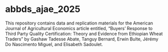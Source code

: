 # abbds_ajae_2025
This repository contains data and replication materials for the American Journal of Agricultural Economics article entitled, “Buyers’ Response to Third Party Quality Certification: Theory and Evidence from Ethiopian Wheat Traders” by Gashaw Tadesse Abate, Tanguy Bernard, Erwin Bulte, Jérémy Do Nascimento Miguel, and Elisabeth Sadoulet. 
